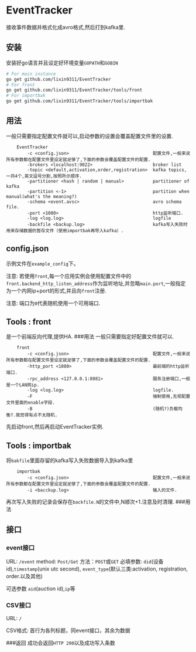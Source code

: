 # EventTracker
接收事件数据并格式化成avro格式,然后打到kafka里.
## 安装
安装好go语言并且设定好环境变量`GOPATH`和`GOBIN`

```bash
# For main instance
go get github.com/lixin9311/EventTracker
# For front
go get github.com/lixin9311/EventTracker/tools/front
# For importbak
go get github.com/lixin9311/EventTracker/tools/importbak
```
## 用法
一般只需要指定配置文件就可以,启动参数的设置会覆盖配置文件里的设置.
```
    EventTracker
        -c <config.json>                                配置文件,一般来说所有参数都在配置文件里设定就足够了,下面的参数会覆盖配置文件的配置.
        -brokers <localhost:9022>                       broker list
        -topic <default,activation,order,registration>  kafka topics, 一共4个,英文逗号分割,按照所示顺序.
        -partitioner <hash | random | manual>           partitioner of kafka
        -partition <-1>                                 partition when manual(what's the meaning?)
        -schema <event.avsc>                            avro schema file.
        -port <1080>                                    http监听端口.
        -log <log.log>                                  logfile
        -backfile <backup.log>                          kafka写入失败时用来存储数据的暂存文件（使用importbak再导入kafka）.
```
## config.json
示例文件在`example_config`下。

注意: 若使用`front`,每一个应用实例会使用配置文件中的`front.backend_http_listen_address`作为监听地址,并忽略`main.port`,一般指定为一个内网ip+port的形式,并且向`front`注册.

注意: 端口为`0`代表随机使用一个可用端口.
## Tools : front
是一个前端反向代理,提供HA.
###用法
一般只需要指定好配置文件就可以.
```
    front
        -c <config.json>                                配置文件,一般来说所有参数都在配置文件里设定就足够了,下面的参数会覆盖配置文件的配置.
        -http_port <1080>                               最前端的http监听端口.
        -rpc_address <127.0.0.1:8081>                   服务注册端口,一般是一个LAN网ip.
        -log <log.log>                                  logfile.
        -F                                              强制使用,无视配置文件里面的enable字段.
        -B                                              (随机?)负载均衡?.我觉得有点不太随机.
```
先启动front,然后再启动EventTracker实例.
## Tools : importbak
将`bakfile`里面存留的kafka写入失败数据导入到kafka里
```
    importbak
        -c <config.json>                                配置文件,一般来说所有参数都在配置文件里设定就足够了,下面的参数会覆盖配置文件的配置.
        -i <bacckup.log>                                输入的文件.
```
再次写入失败的记录会保存在`backfile.N`的文件中,N顺次+1.注意及时清理.
###用法

## 接口
### event接口
URL: `/event` method: `Post/Get`
方法：`POST`或`GET`
必填参数: `did`(设备id),`timestamp`(unix utc second), `event_type`(默认三类:activation, registration, order.以及其他)

可选参数 `aid`(auction id),`ip`等

### CSV接口
URL: `/`

CSV格式: 首行为各列标题，同event接口，其余为数据

###返回
成功会返回`HTTP 200`以及成功写入条数
